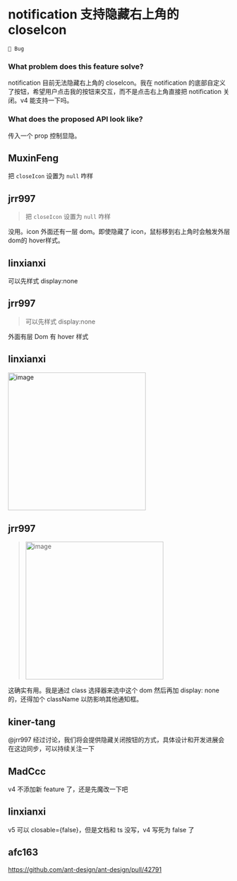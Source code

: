 # notification 支持隐藏右上角的 closeIcon

`🐛 Bug`

### What problem does this feature solve?

notification 目前无法隐藏右上角的 closeIcon。我在 notification 的底部自定义了按钮，希望用户点击我的按钮来交互，而不是点击右上角直接把 notification 关闭。v4 能支持一下吗。

### What does the proposed API look like?

传入一个 prop 控制显隐。

<!-- generated by ant-design-issue-helper. DO NOT REMOVE -->

## MuxinFeng

把 `closeIcon` 设置为 `null` 咋样

## jrr997

> 把 `closeIcon` 设置为 `null` 咋样

没用。icon 外面还有一层 dom。即使隐藏了 icon，鼠标移到右上角时会触发外层 dom的 hover样式。

## linxianxi

可以先样式 display:none

## jrr997

> 可以先样式 display:none

外面有层 Dom 有 hover 样式

## linxianxi

<img width="312" alt="image" src="https://github.com/ant-design/ant-design/assets/47104575/3f1200b4-3cac-4fff-9886-c67fb6bdc05e">

## jrr997

> <img alt="image" width="312" src="https://user-images.githubusercontent.com/47104575/242132397-3f1200b4-3cac-4fff-9886-c67fb6bdc05e.png">

这确实有用。我是通过 class 选择器来选中这个 dom 然后再加 display: none 的，还得加个 className 以防影响其他通知框。

## kiner-tang

@jrr997 经过讨论，我们将会提供隐藏关闭按钮的方式，具体设计和开发进展会在这边同步，可以持续关注一下

## MadCcc

v4 不添加新 feature 了，还是先魔改一下吧

## linxianxi

v5 可以 closable={false}，但是文档和 ts 没写，v4 写死为 false 了

## afc163

https://github.com/ant-design/ant-design/pull/42791
